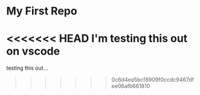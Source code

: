 # My First Repo
<<<<<<< HEAD
I'm testing this out on vscode
=======
testing this out...
>>>>>>> 0c6d4ea5bcf8909f0ccdc9467dfee06afb661810
